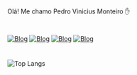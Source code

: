 Olá! Me chamo Pedro Vinicius Monteiro ✋
#
[![Blog](https://img.shields.io/website?label=react-portfolio&style=for-the-badge&url=https://pedromonteiro-website.vercel.app/)](https://pedromonteiro-website.vercel.app/)
[![Blog](https://img.shields.io/badge/Instagram-E4405F?style=for-the-badge&logo=instagram&logoColor=white)](https://www.instagram.com/pdrking1/)
[![Blog](https://img.shields.io/badge/LinkedIn-0077B5?style=for-the-badge&logo=linkedin&logoColor=white)](https://www.linkedin.com/in/pedro-monteiro-3323b4207/)
[![Blog](https://img.shields.io/badge/WhatsApp-25D366?style=for-the-badge&logo=whatsapp&logoColor=white)](https://api.whatsapp.com/send/?phone=%2B5517997896720&text&type=phone_number&app_absent=0)
#
![Top Langs](https://github-readme-stats.vercel.app/api/top-langs/?username=anuraghazra&layout=compact)
